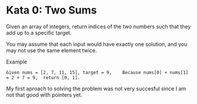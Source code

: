 # Kata 0: Two Sums

Given an array of integers, return indices of the two numbers such that they add up to a specific target.

You may assume that each input would have exactly one solution, and you may not use the same element twice.

Example
```
Given nums = [2, 7, 11, 15], target = 9,    Because nums[0] + nums[1] = 2 + 7 = 9,  return [0, 1]. 
```

My first aproach to solving the problem was not very succesful since I am not that good with pointers yet. 
